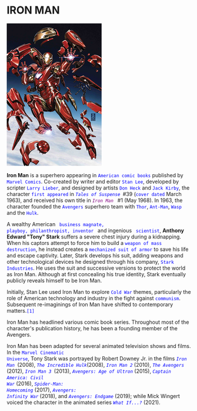 # IRON MAN

![Iron Man](img/1.jpg)


**Iron Man** is a superhero appearing in <code style="color : blue">American comic books</code> published by <code style="color : blue">Marvel Comics</code>. Co-created by writer and editor <code style="color : blue">Stan Lee</code>, developed by scripter <code style="color : blue">Larry Lieber</code>, and designed by artists <code style="color : blue">Don Heck</code> and <code style="color : blue">Jack Kirby</code>, the character <code style="color : blue">first appeared</code> in <code style="color : blue">_Tales of Suspense_ </code>#39 (<code style="color : blue">cover dated</code> March 1963), and received his own title in <code style="color : purple">_Iron Man_ </code> #1 (May 1968). In 1963, the character founded the <code style="color : blue">Avengers</code> superhero team with <code style="color : blue">Thor</code>, <code style="color : blue">Ant-Man</code>, <code style="color : blue">Wasp</code> and the <code style="color : blue">Hulk</code>.

A wealthy American <code style="color : blue"> business magnate, playboy, philanthropist, inventor </code> and ingenious  <code style="color : blue"> scientist</code>, **Anthony Edward "Tony" Stark** suffers a severe chest injury during a kidnapping. When his captors attempt to force him to build a <code style="color : blue">weapon of mass destruction</code>, he instead creates a <code style="color : blue">mechanized suit of armor</code> to save his life and escape captivity. Later, Stark develops his suit, adding weapons and other technological devices he designed through his company, <code style="color : blue">Stark Industries</code>. He uses the suit and successive versions to protect the world as Iron Man. Although at first concealing his true identity, Stark eventually publicly reveals himself to be Iron Man.

Initially, Stan Lee used Iron Man to explore <code style="color : blue">Cold War</code> themes, particularly the role of American technology and industry in the fight against <code style="color : blue">communism</code>. Subsequent re-imaginings of Iron Man have shifted to contemporary matters.<code style="color : blue">[1]</code>

Iron Man has headlined various comic book series. Throughout most of the character's publication history, he has been a founding member of the Avengers.

Iron Man has been adapted for several animated television shows and films. In the <code style="color : blue">Marvel Cinematic Universe</code>, Tony Stark was portrayed by Robert Downey Jr. in the films <code style="color : blue">_Iron Man_ </code>(2008), <code style="color : blue">_The Incredible Hulk_</code>(2008), <code style="color : blue">_Iron Man 2_</code> (2010), <code style="color : blue">_The Avengers_ </code>(2012), <code style="color : blue">_Iron Man 3_ </code>(2013), <code style="color : blue">_Avengers: Age of Ultron_</code> (2015), <code style="color : blue">_Captain America: Civil War_</code> (2016), <code style="color : blue">_Spider-Man: Homecoming_</code> (2017), <code style="color : blue">_Avengers: Infinity War_</code> (2018), and <code style="color : blue">_Avengers: Endgame_</code> (2019); while Mick Wingert voiced the character in the animated series <code style="color : blue">_What If...?_</code> (2021).


